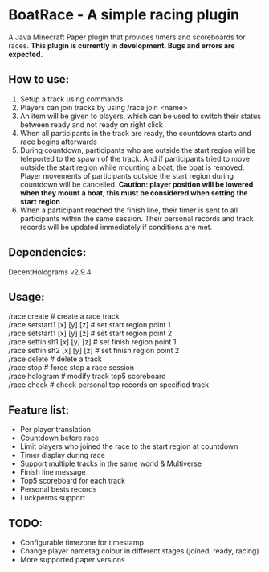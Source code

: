 
# BoatRace - A simple racing plugin
A Java Minecraft Paper plugin that provides timers and scoreboards for races.
**This plugin is currently in development. Bugs and errors are expected.**
## How to use:
1. Setup a track using commands.
2. Players can join tracks by using /race join &lt;name>
3. An item will be given to players, which can be used to switch their status between ready and not ready on right click
4. When all participants in the track are ready, the countdown starts and race begins afterwards
5. During countdown, participants who are outside the start region will be teleported to the spawn of the track. And if participants tried to move outside the start region while mounting a boat, the boat is removed. Player movements of participants outside the start region during countdown will be cancelled. **Caution: player position will be lowered when they mount a boat, this must be considered when setting the start region**
6. When a participant reached the finish line, their timer is sent to all participants within the same session. Their  personal records and track records will be updated immediately if conditions are met.
## Dependencies:
DecentHolograms v2.9.4
## Usage:
/race create <name> # create a race track<br>
/race setstart1 <name> [x] [y] [z] # set start region point 1<br>
/race setstart1 <name> [x] [y] [z] # set start region point 2<br>
/race setfinish1 <name> [x] [y] [z] # set finish region point 1<br>
/race setfinish2 <name> [x] [y] [z] # set finish region point 2<br>
/race delete <name> # delete a track<br>
/race stop <name> # force stop a race session<br>
/race hologram <name> <arg> # modify track top5 scoreboard<br>
/race check <name> # check personal top records on specified track
## Feature list:
- Per player translation
- Countdown before race
- Limit players who joined the race to the start region at countdown
- Timer display during race
- Support multiple tracks in the same world & Multiverse
- Finish line message
- Top5 scoreboard for each track
- Personal bests records
- Luckperms support
## TODO:
- Configurable timezone for timestamp
- Change player nametag colour in different stages (joined, ready, racing)
- More supported paper versions

